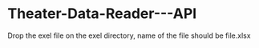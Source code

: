# Theater-Data-Reader---API

Drop the exel file on the exel directory, name of the file should be file.xlsx
